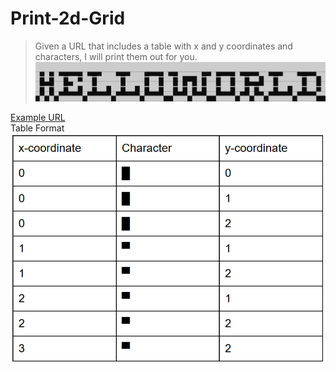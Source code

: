 # Print-2d-Grid
> Given a URL that includes a table with x and y coordinates and characters, I will print them out for you.
![output](./lib/output.png)

[Example URL](https://docs.google.com/document/d/e/2PACX-1vQGUck9HIFCyezsrBSnmENk5ieJuYwpt7YHYEzeNJkIb9OSDdx-ov2nRNReKQyey-cwJOoEKUhLmN9z/pub)\
Table Format\
![table](./lib/table.png)
